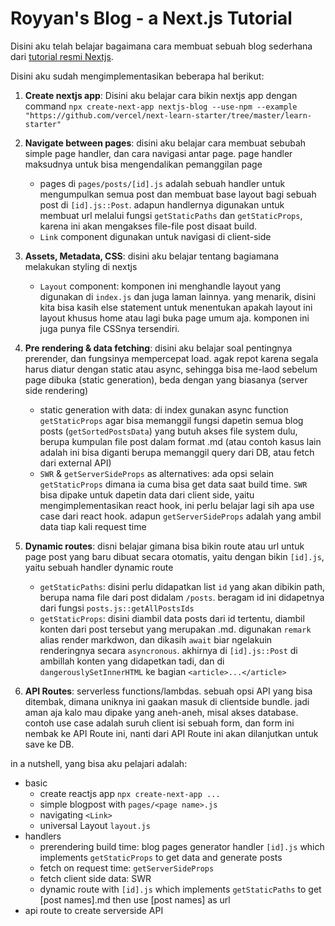 # Royyan's Blog - a Next.js Tutorial

Disini aku telah belajar bagaimana cara membuat sebuah blog sederhana dari [tutorial resmi Nextjs](https://nextjs.org/learn/basics/create-nextjs-app).

Disini aku sudah mengimplementasikan beberapa hal berikut:

1. **Create nextjs app**: Disini aku belajar cara bikin nextjs app dengan command `npx create-next-app nextjs-blog --use-npm --example "https://github.com/vercel/next-learn-starter/tree/master/learn-starter"`

2. **Navigate between pages**: disini aku belajar cara membuat sebubah simple page handler, dan cara navigasi antar page. page handler maksudnya untuk bisa mengendalikan pemanggilan page
    - pages di `pages/posts/[id].js` adalah sebuah handler untuk mengumpulkan semua post dan membuat base layout bagi sebuah post di `[id].js::Post`. adapun handlernya digunakan untuk membuat url melalui fungsi `getStaticPaths` dan `getStaticProps`, karena ini akan mengakses file-file post disaat build.
    - `Link` component digunakan untuk navigasi di client-side

3. **Assets, Metadata, CSS**: disini aku belajar tentang bagiamana melakukan styling di nextjs
    - `Layout` component: komponen ini menghandle layout yang digunakan di `index.js` dan juga laman lainnya. yang menarik, disini kita bisa kasih else statement untuk menentukan apakah layout ini layout khusus home atau lagi buka page umum aja. komponen ini juga punya file CSSnya tersendiri.

4. **Pre rendering & data fetching**: disini aku belajar soal pentingnya prerender, dan fungsinya mempercepat load. agak repot karena segala harus diatur dengan static atau async, sehingga bisa me-laod sebelum page dibuka (static generation), beda dengan yang biasanya (server side rendering)
    - static generation with data: di index gunakan async function `getStaticProps` agar bisa memanggil fungsi dapetin semua blog posts (`getSortedPostsData`) yang butuh akses file system dulu, berupa kumpulan file post dalam format .md (atau contoh kasus lain adalah ini bisa diganti berupa memanggil query dari DB, atau fetch dari external API)
    - `SWR` & `getServerSideProps` as alternatives: ada opsi selain `getStaticProps` dimana ia cuma bisa get data saat build time. `SWR` bisa dipake untuk dapetin data dari client side, yaitu mengimplementasikan react hook, ini perlu belajar lagi sih apa use case dari react hook. adapun `getServerSideProps` adalah yang ambil data tiap kali request time

5. **Dynamic routes**: disni belajar gimana bisa bikin route atau url untuk page post yang baru dibuat secara otomatis, yaitu dengan bikin `[id].js`, yaitu sebuah handler dynamic route
    - `getStaticPaths`: disini perlu didapatkan list `id` yang akan dibikin path, berupa nama file dari post didalam `/posts`. beragam id ini didapetnya dari fungsi `posts.js::getAllPostsIds`
    - `getStaticProps`: disini diambil data posts dari id tertentu, diambil konten dari post tersebut yang merupakan .md. digunakan `remark` alias render markdwon, dan dikasih `await` biar ngelakuin renderingnya secara `asyncronous`. akhirnya di `[id].js::Post` di ambillah konten yang didapetkan tadi, dan di `dangerouslySetInnerHTML` ke bagian `<article>...</article>`

6. **API Routes**: serverless functions/lambdas. sebuah opsi API yang bisa ditembak, dimana uniknya ini gaakan masuk di clientside bundle. jadi aman aja kalo mau dipake yang aneh-aneh, misal akses database. contoh use case adalah suruh client isi sebuah form, dan form ini nembak ke API Route ini, nanti dari API Route ini akan dilanjutkan untuk save ke DB.

in a nutshell, yang bisa aku pelajari adalah:
- basic
    - create reactjs app `npx create-next-app ...`
    - simple blogpost with `pages/<page name>.js`
    - navigating `<Link>`
    - universal Layout `layout.js`
- handlers
    - prerendering build time: blog pages generator handler `[id].js` which implements `getStaticProps` to get data and generate posts
    - fetch on request time: `getServerSideProps`
    - fetch client side data: SWR
    - dynamic route with `[id].js` which implements `getStaticPaths` to get [post names].md then use [post names] as url
- api route to create serverside API